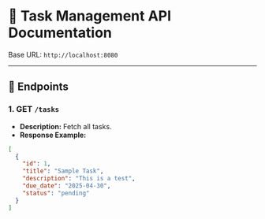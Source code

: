 # 📝 Task Management API Documentation

Base URL: `http://localhost:8080`

---

## 📌 Endpoints

### 1. GET `/tasks`

- **Description:** Fetch all tasks.
- **Response Example:**

```json
[
  {
    "id": 1,
    "title": "Sample Task",
    "description": "This is a test",
    "due_date": "2025-04-30",
    "status": "pending"
  }
]
```
